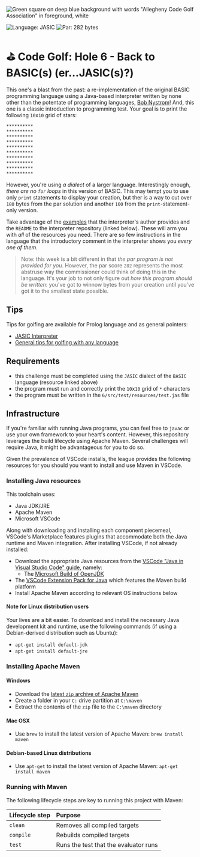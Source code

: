 ![Green square on deep blue background with words "Allegheny Code Golf Association" in foreground, white](https://github.com/allegheny-college-cmpsc-201-spring-2024/golf/assets/1552764/d3ee6a91-74c9-482b-84eb-ec9a2e8dee05)

![Language: JASIC](https://img.shields.io/badge/Language-JASIC-black.svg)
![Par: 282 bytes](https://img.shields.io/badge/Par-282_bytes-green)

# ⛳ Code Golf: Hole 6 - Back to BASIC(s) (er...JASIC(s)?)

This one's a blast from the past: a re-implementation of the original BASIC programming language using a Java-based interpreter
written by none other than the potentate of programming languages, [Bob Nystrom](https://github.com/munificent/)! And, this one is a classic
introduction to programming test. Your goal is to print the following `10`x`10` grid of stars:
```
**********
**********
**********
**********
**********
**********
**********
**********
**********
**********
```
However, you're using _a dialect_ of a larger language. Interestingly enough, _there are no `for` loops_ in this version of BASIC.
This may tempt you to use only `print` statements to display your creation, but ther is a way to cut over `180` bytes from the par
solution and another `100` from the `print`-statement-only version.

Take advantage of the [examples](https://github.com/munificent/jasic/tree/master/sample) that the interpreter's author provides and
the `README` to the interpreter repository (linked below). These will arm you with _all_ of the resources you need. There are so
few instructions in the language that the introductory comment in the interpreter shows you _every one of them_.

> Note: this week is a bit different in that _the par program is not provided for you_. However, the par score `282` represents
> the most abstruse way the commissioner could think of doing this in the language. It's your job to not only figure out _how this
> program should be written_: you've got to winnow bytes from your creation until you've got it to the smallest state possible.

## Tips

Tips for golfing are available for Prolog language and as general pointers:

* [JASIC Interpreter](https://github.com/munificent/jasic/blob/master/com/stuffwithstuff/Jasic.java)
* [General tips for golfing with any language](https://codegolf.stackexchange.com/questions/5285/tips-for-golfing-in-all-languages)

## Requirements

* this challenge must be completed using the `JASIC` dialect of the `BASIC` language (resource linked above)
* the program must run and correctly print the `10`x`10` grid of `*` characters
* the program must be written in the `6/src/test/resources/test.jas` file

## Infrastructure

If you're familiar with running Java programs, you can feel free to `javac` or use your own framework to your heart's content. 
However, this repository leverages the build lifecycle using Apache Maven. Several challenges will require Java, it might be advantageous 
for you to do so.

Given the prevalence of VSCode installs, the league provides the following resources for you should you want to install and use
Maven in VSCode.

### Installing Java resources 

This toolchain uses:

* Java JDK/JRE
* Apache Maven
* Microsoft VSCode

Along with downloading and installing each component piecemeal, VSCode's Marketplace features plugins that accommodate both the Java runtime and Maven integration. After installing VSCode, if not already installed:

* Download the appropriate Java resources from the [VSCode "Java in Visual Studio Code" guide](https://code.visualstudio.com/docs/languages/java), namely:
  * The [Microsoft Build of OpenJDK](https://www.microsoft.com/openjdk)
* The [VSCode Extension Pack for Java](https://code.visualstudio.com/docs/java/java-build) which features the Maven build platform
* Install Apache Maven according to relevant OS instructions below

#### Note for Linux distribution users

Your lives are a bit easier. To download and install the necessary Java development kit and runtime, use the following commands (if using a Debian-derived distribution such as Ubuntu):

* `apt-get install default-jdk`
* `apt-get install default-jre`

### Installing Apache Maven

#### Windows

* Download the [latest `zip` archive of Apache Maven](https://dlcdn.apache.org/maven/maven-3/3.9.6/binaries/apache-maven-3.9.6-bin.zip)
* Create a folder in your `C:` drive partition at `C:\maven`
* Extract the contents of the `zip` file to the `C:\maven` directory

#### Mac OSX

* Use `brew` to install the latest version of Apache Maven: `brew install maven`

#### Debian-based Linux distributions

* Use `apt-get` to install the latest version of Apache Maven: `apt-get install maven`

### Running with Maven

The following lifecycle steps are key to running this project with Maven:

|Lifecycle step |Purpose |
|:--------------|:-------|
|`clean`        |Removes all compiled targets |
|`compile`      |Rebuilds compiled targets|
|`test`         |Runs the test that the evaluator runs|

